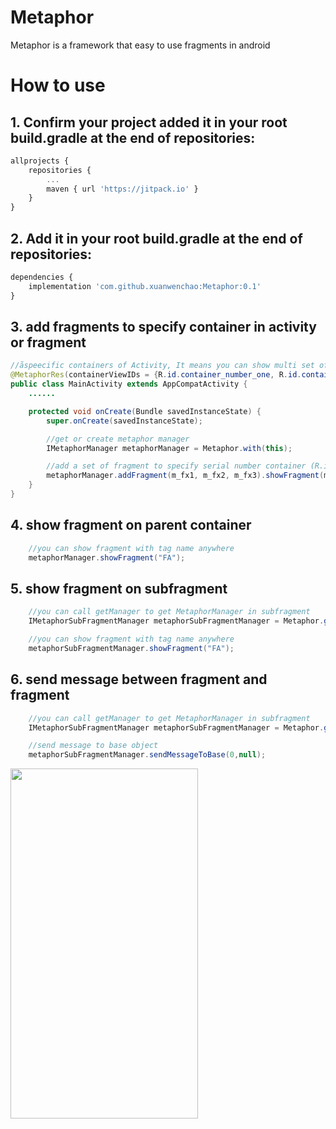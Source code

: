 # Metaphor

Metaphor is a framework that easy to use fragments in android

# How to use

## 1. Confirm your project added it in your root build.gradle at the end of repositories:

```js
allprojects {
	repositories {
		...
		maven { url 'https://jitpack.io' }
	}
}
```

## 2. Add it in your root build.gradle at the end of repositories:

```js
dependencies {
    implementation 'com.github.xuanwenchao:Metaphor:0.1'
}
```

## 3. add fragments to specify container in activity or fragment

```java
//åspeecific containers of Activity, It means you can show multi set of fragment in different container
@MetaphorRes(containerViewIDs = {R.id.container_number_one, R.id.container_number_two})
public class MainActivity extends AppCompatActivity {
    ......

    protected void onCreate(Bundle savedInstanceState) {
        super.onCreate(savedInstanceState);

        //get or create metaphor manager
        IMetaphorManager metaphorManager = Metaphor.with(this);

        //add a set of fragment to specify serial number container (R.id.container_number_two),and show fragment who name is m_fx1
        metaphorManager.addFragment(m_fx1, m_fx2, m_fx3).showFragment(m_fx1);
    }
}
```

## 4. show fragment on parent container

```java
    //you can show fragment with tag name anywhere
    metaphorManager.showFragment("FA");
```

## 5. show fragment on subfragment

```java
    //you can call getManager to get MetaphorManager in subfragment
    IMetaphorSubFragmentManager metaphorSubFragmentManager = Metaphor.getManager(this);

    //you can show fragment with tag name anywhere 
    metaphorSubFragmentManager.showFragment("FA");
```

## 6. send message between fragment and fragment
```java
    //you can call getManager to get MetaphorManager in subfragment
    IMetaphorSubFragmentManager metaphorSubFragmentManager = Metaphor.getManager(this);

    //send message to base object
    metaphorSubFragmentManager.sendMessageToBase(0,null);
```


<div align="left">
<img src=https://user-images.githubusercontent.com/1876277/239443656-b51697e1-b974-4913-b539-df60eae7fddd.jpg  width=300 height=560/>
</div>




